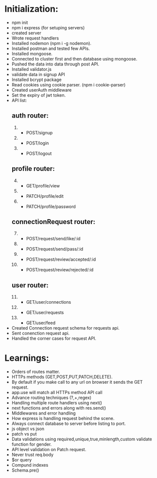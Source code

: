 # Initialization:
 - npm init
 - npm i express (for setuping servers)
 - created server
 - Wrote request handlers
 - Installed nodemon (npm i -g nodemon).
 - Installed postman and tested few APIs.
 - Installed mongoose.
 - Connected to cluster first and then database using mongoose.
 - Pushed the data into data through post API.
 - Installed validator.js
 - validate data in signup API
 - Installed bcrypt package
 - Read cookies using cookie parser. (npm i cookie-parser)
 - Created userAuth middleware
 - Set the expiry of jwt token.
 - API list:
   ## auth router:
     1. - POST/signup
     2. - POST/login
     3. - POST/logout
   ## profile router:
     4. - GET/profile/view
     5. - PATCH/profile/edit
     6. - PATCH/profile/password
   ## connectionRequest router:
     7. - POST/request/send/like/:id
     8. - POST/request/send/pass/:id
     9. - POST/request/review/accepted/:id
     10. - POST/request/review/rejected/:id
   ## user router:
     11. - GET/user/connections
     12. - GET/user/requests
     13. - GET/user/feed
  - Created Connection request schema for requests api.
  - Sent conenction request api.
  - Handled the corner cases for request API.
# Learnings:
 - Orders of routes matter.
 - HTTPs methods (GET,POST,PUT,PATCH,DELETE).
 - By default if you make call to any url on browser it sends the GET request.
 - app.use will match all HTTPs method API call
 - Advance routing techniques (?,+,regex)
 - Handling multiple route handlers using next()
 - next functions and errors along with res.send()
 - Middlewares and error handling
 - How express is handling request behind the scene. 
 - Always connect database to server before listing to port.
 - js object vs json
 - patch vs put
 - Data validations using required,unique,true,minlength,custom validate function for gender.
 - API level validation on Patch request.
 - Never trust req.body
 - $or query
 - Compund indexes
 - Schema.pre()
 